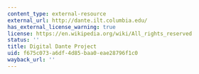 ```yaml
---
content_type: external-resource
external_url: http://dante.ilt.columbia.edu/
has_external_license_warning: true
license: https://en.wikipedia.org/wiki/All_rights_reserved
status: ''
title: Digital Dante Project
uid: f675c073-a6df-4d85-baa0-eae28796f1c0
wayback_url: ''
---
```

